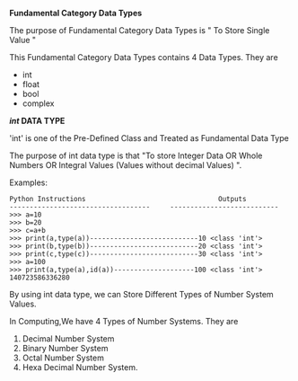 **Fundamental  Category Data Types**

The purpose of Fundamental  Category Data Types is " To Store Single Value "

This Fundamental  Category Data Types contains 4 Data Types. They are

- int
- float
- bool
- complex

***int* DATA TYPE**

'int' is one of the Pre-Defined Class and Treated as Fundamental Data Type

The purpose of int data type is that "To store Integer Data OR Whole Numbers OR Integral Values (Values without decimal Values) ".

Examples:

```
Python Instructions				                    Outputs
-----------------------------------		---------------------------
>>> a=10
>>> b=20
>>> c=a+b
>>> print(a,type(a))---------------------------10 <class 'int'>
>>> print(b,type(b))---------------------------20 <class 'int'>
>>> print(c,type(c))---------------------------30 <class 'int'>
>>> a=100
>>> print(a,type(a),id(a))--------------------100 <class 'int'> 140723586336280
```

By using int data type, we can Store Different Types of Number System Values.

In Computing,We have 4 Types of Number Systems. They are

1. Decimal Number System
2. Binary Number System
3. Octal Number System
4. Hexa Decimal Number System.



